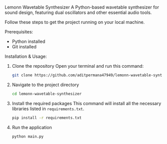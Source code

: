 Lemonn Wavetable Synthesizer
A Python-based wavetable synthesizer for sound design, featuring dual oscillators and other essential audio tools.

Follow these steps to get the project running on your local machine.

Prerequisites:
* Python installed
* Git installed

Installation & Usage:

1.  Clone the repository
    Open your terminal and run this command:
    ```bash
    git clone https://github.com/aditpermana47949/lemonn-wavetable-synthesizer.git
    ```
    
2.  Navigate to the project directory
    ```bash
    cd lemonn-wavetable-synthesizer
    ```

3.  Install the required packages
    This command will install all the necessary libraries listed in `requirements.txt`.
    ```bash
    pip install -r requirements.txt
    ```

4.  Run the application
    ```bash
    python main.py
    ```
